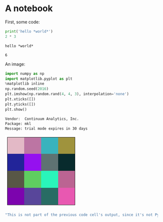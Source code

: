 # A notebook

First, some code:

```python
print('hello *world*')
2 * 3
```

```{output:stdout}
hello *world*
```

```{output:result}
6
```

An image:

```python
import numpy as np
import matplotlib.pyplot as plt
%matplotlib inline
np.random.seed(2016)
plt.imshow(np.random.rand(4, 4, 3), interpolation='none')
plt.xticks([])
plt.yticks([])
plt.show()
```

```{output:stderr}
Vendor:  Continuum Analytics, Inc.
Package: mkl
Message: trial mode expires in 30 days
```

![<matplotlib.figure.Figure at 0x7f205474bf98>](simplenb_files/simplenb_4_1.png)

```javascript
"This is not part of the previous code cell's output, since it's not Python."
```
